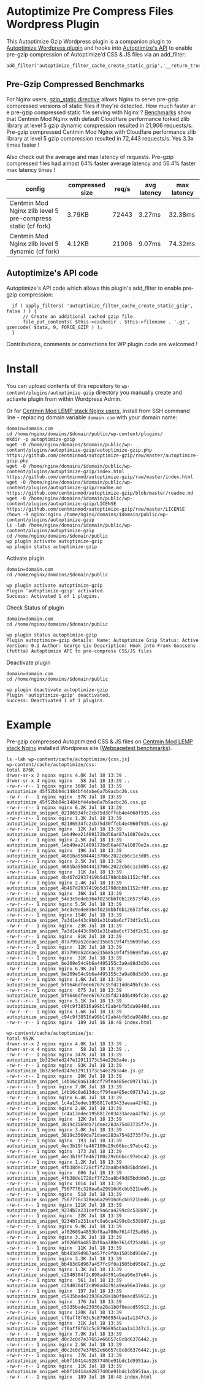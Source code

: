 # Autoptimize Pre Compress Files Wordpress Plugin

This Autoptimize Gzip Wordpress plugin is a companion plugin to [Autoptimize Wordpress plugin](https://wordpress.org/plugins/autoptimize/) and hooks into [Autoptimize's API](https://github.com/futtta/autoptimize/) to enable pre-gzip compression of Autoptimize'd CSS & JS files via an add_filter:

```
add_filter('autoptimize_filter_cache_create_static_gzip','__return_true');
```

## Pre-Gzip Compressed Benchmarks

For Nginx users, [gzip_static directive](https://nginx.org/en/docs/http/ngx_http_gzip_static_module.html) allows Nginx to serve pre-gzip compressed versions of static files if they're detected. How much faster ar e pre-gzip compressed static file serving with Nginx ? [Benchmarks](https://community.centminmod.com/threads/nginx-with-cloudflare-zlib-fork-vs-nxg_brotli-compression-level-tests.13820/#post-63601) show that Centmin Mod Nginx with default Cloudflare performance forked zlib library at level 5 gzip dynamic compression resulted in 21,906 requests/s. Pre-gzip compressed Centmin Mod Nginx with Cloudfare performance zlib library at level 5 gzip compression resulted in 72,443 requests/s. Yes 3.3x times faster !

Also check out the average and max latency of requests. Pre-gzip compressed files had almost 64% faster average latency and 56.4% faster max latency times !

| config | compressed size | req/s | avg latency | max latency
| --- | --- | --- | --- | --- 
|Centmin Mod Nginx zlib level 5 pre-compress static (cf fork) | 3.79KB | 72443 | 3.27ms | 32.38ms
|Centmin Mod Nginx zlib level 5 dynamic (cf fork) | 4.12KB | 21906 | 9.07ms | 74.32ms

## Autoptimize's API code

Autoptimize's API code which allows this plugin's add_filter to enable pre-gzip compression:

```
  if ( apply_filters( 'autoptimize_filter_cache_create_static_gzip', false ) ) {
      // Create an additional cached gzip file.
      file_put_contents( $this->cachedir . $this->filename . '.gz', gzencode( $data, 9, FORCE_GZIP ) );
  }
```

Contributions, comments or corrections for WP plugin code are welcomed !

# Install

You can upload contents of this repository to `wp-content/plugins/autoptimize-gzip` directory you manually create and actiavte plugin from within Wordpress Admin.

Or for [Centmin Mod LEMP stack Nginx users](https://centminmod.com), install from SSH command line - replacing domain variable `domain.com` with your domain name:

```
domain=domain.com
cd /home/nginx/domains/$domain/public/wp-content/plugins/
mkdir -p autoptimize-gzip
wget -O /home/nginx/domains/$domain/public/wp-content/plugins/autoptimize-gzip/autoptimize-gzip.php https://github.com/centminmod/autoptimize-gzip/raw/master/autoptimize-gzip.php
wget -O /home/nginx/domains/$domain/public/wp-content/plugins/autoptimize-gzip/index.html https://github.com/centminmod/autoptimize-gzip/raw/master/index.html
wget -O /home/nginx/domains/$domain/public/wp-content/plugins/autoptimize-gzip/readme.md https://github.com/centminmod/autoptimize-gzip/blob/master/readme.md
wget -O /home/nginx/domains/$domain/public/wp-content/plugins/autoptimize-gzip/LICENSE https://github.com/centminmod/autoptimize-gzip/raw/master/LICENSE
chown -R nginx:nginx /home/nginx/domains/$domain/public/wp-content/plugins/autoptimize-gzip
ls -lah /home/nginx/domains/$domain/public/wp-content/plugins/autoptimize-gzip
cd /home/nginx/domains/$domain/public
wp plugin activate autoptimize-gzip
wp plugin status autoptimize-gzip
```

Activate plugin

```
domain=domain.com
cd /home/nginx/domains/$domain/public

wp plugin activate autoptimize-gzip  
Plugin 'autoptimize-gzip' activated.
Success: Activated 1 of 1 plugins.
```

Check Status of plugin

```
domain=domain.com
cd /home/nginx/domains/$domain/public

wp plugin status autoptimize-gzip
Plugin autoptimize-gzip details: Name: Autoptimize Gzip Status: Active Version: 0.1 Author: George Liu Description: Hook into Frank Goossens (futtta) Autoptimize API to pre-compress CSS/JS files
```

Deactivate plugin

```
domain=domain.com
cd /home/nginx/domains/$domain/public

wp plugin deactivate autoptimize-gzip
Plugin 'autoptimize-gzip' deactivated.
Success: Deactivated 1 of 1 plugins.
```

# Example

Pre-gzip compressed Autoptimized CSS & JS files on [Centmin Mod LEMP stack Nginx](https://centminmod.com) installed Wordpress site ([Webpagetest benchmarks](https://community.centminmod.com/posts/65227/)).

```
ls -lah wp-content/cache/autoptimize/{css,js}
wp-content/cache/autoptimize/css:
total 876K
drwxr-sr-x 2 nginx nginx 4.0K Jul 18 13:39 .
drwxr-sr-x 4 nginx nginx   58 Jul 18 13:39 ..
-rw-r--r-- 1 nginx nginx 360K Jul 18 13:39 autoptimize_45f52bb04c1484bf44abe6a7b9acbc26.css
-rw-r--r-- 1 nginx nginx  57K Jul 18 13:39 autoptimize_45f52bb04c1484bf44abe6a7b9acbc26.css.gz
-rw-r--r-- 1 nginx nginx 6.2K Jul 18 13:39 autoptimize_snippet_02186534fc2cb75d30ffeb4e4060f935.css
-rw-r--r-- 1 nginx nginx 1.3K Jul 18 13:39 autoptimize_snippet_02186534fc2cb75d30ffeb4e4060f935.css.gz
-rw-r--r-- 1 nginx nginx  12K Jul 18 13:39 autoptimize_snippet_1eb49ea21489172bd56a487a10870e2a.css
-rw-r--r-- 1 nginx nginx 2.5K Jul 18 13:39 autoptimize_snippet_1eb49ea21489172bd56a487a10870e2a.css.gz
-rw-r--r-- 1 nginx nginx  19K Jul 18 13:39 autoptimize_snippet_4601ba55044413706c2022cb6c1c3d05.css
-rw-r--r-- 1 nginx nginx 2.5K Jul 18 13:39 autoptimize_snippet_4601ba55044413706c2022cb6c1c3d05.css.gz
-rw-r--r-- 1 nginx nginx  11K Jul 18 13:39 autoptimize_snippet_4b467d2937419b5d1798dbbb1152cf0f.css
-rw-r--r-- 1 nginx nginx 2.4K Jul 18 13:39 autoptimize_snippet_4b467d2937419b5d1798dbbb1152cf0f.css.gz
-rw-r--r-- 1 nginx nginx  36K Jul 18 13:39 autoptimize_snippet_54e3c9ede8364f0230bbf0b126573f48.css
-rw-r--r-- 1 nginx nginx 5.5K Jul 18 13:39 autoptimize_snippet_54e3c9ede8364f0230bbf0b126573f48.css.gz
-rw-r--r-- 1 nginx nginx 154K Jul 18 13:39 autoptimize_snippet_7a3d1e443c9b01e31baba6cf73df2c51.css
-rw-r--r-- 1 nginx nginx  23K Jul 18 13:39 autoptimize_snippet_7a3d1e443c9b01e31baba6cf73df2c51.css.gz
-rw-r--r-- 1 nginx nginx  81K Jul 18 13:39 autoptimize_snippet_87a799a52deae21568519f4f59699fa6.css
-rw-r--r-- 1 nginx nginx  12K Jul 18 13:39 autoptimize_snippet_87a799a52deae21568519f4f59699fa6.css.gz
-rw-r--r-- 1 nginx nginx  31K Jul 18 13:39 autoptimize_snippet_be209e54c9b6a4495155c3a9a88d3d36.css
-rw-r--r-- 1 nginx nginx 6.9K Jul 18 13:39 autoptimize_snippet_be209e54c9b6a4495155c3a9a88d3d36.css.gz
-rw-r--r-- 1 nginx nginx 1.6K Jul 18 13:39 autoptimize_snippet_bf9646dfeee6767c35fd21dd649bfc3e.css
-rw-r--r-- 1 nginx nginx  675 Jul 18 13:39 autoptimize_snippet_bf9646dfeee6767c35fd21dd649bfc3e.css.gz
-rw-r--r-- 1 nginx nginx 5.1K Jul 18 13:39 autoptimize_snippet_c94c9f38516a99b1f2ab4bfb5da9840d.css
-rw-r--r-- 1 nginx nginx 1.6K Jul 18 13:39 autoptimize_snippet_c94c9f38516a99b1f2ab4bfb5da9840d.css.gz
-rw-r--r-- 1 nginx nginx  189 Jul 16 18:48 index.html

wp-content/cache/autoptimize/js:
total 952K
drwxr-sr-x 2 nginx nginx 4.0K Jul 18 13:39 .
drwxr-sr-x 4 nginx nginx   58 Jul 18 13:39 ..
-rw-r--r-- 1 nginx nginx 347K Jul 18 13:39 autoptimize_1b323efed247e12911173c54e22b3a4e.js
-rw-r--r-- 1 nginx nginx  93K Jul 18 13:39 autoptimize_1b323efed247e12911173c54e22b3a4e.js.gz
-rw-r--r-- 1 nginx nginx  20K Jul 18 13:39 autoptimize_snippet_14b16c0a613dccf79fea485ec09717a1.js
-rw-r--r-- 1 nginx nginx 7.0K Jul 18 13:39 autoptimize_snippet_14b16c0a613dccf79fea485ec09717a1.js.gz
-rw-r--r-- 1 nginx nginx 6.4K Jul 18 13:39 autoptimize_snippet_1c4a13edec1958817e83433aeaa42f62.js
-rw-r--r-- 1 nginx nginx 2.6K Jul 18 13:39 autoptimize_snippet_1c4a13edec1958817e83433aeaa42f62.js.gz
-rw-r--r-- 1 nginx nginx  12K Jul 18 13:39 autoptimize_snippet_3819c3569da71daec283a75483735f7e.js
-rw-r--r-- 1 nginx nginx 3.0K Jul 18 13:39 autoptimize_snippet_3819c3569da71daec283a75483735f7e.js.gz
-rw-r--r-- 1 nginx nginx  193 Jul 18 13:39 autoptimize_snippet_4ec3b19ffe467100c29c66bcc97ebc42.js
-rw-r--r-- 1 nginx nginx  173 Jul 18 13:39 autoptimize_snippet_4ec3b19ffe467100c29c66bcc97ebc42.js.gz
-rw-r--r-- 1 nginx nginx 1.2K Jul 18 13:39 autoptimize_snippet_4fb38de1728cf7f23aa8b49d85bddde5.js
-rw-r--r-- 1 nginx nginx  606 Jul 18 13:39 autoptimize_snippet_4fb38de1728cf7f23aa8b49d85bddde5.js.gz
-rw-r--r-- 1 nginx nginx 1014 Jul 18 13:39 autoptimize_snippet_7567776c328ea6a29916d6cbb521bed6.js
-rw-r--r-- 1 nginx nginx  518 Jul 18 13:39 autoptimize_snippet_7567776c328ea6a29916d6cbb521bed6.js.gz
-rw-r--r-- 1 nginx nginx 121K Jul 18 13:39 autoptimize_snippet_9234b7a231cefc9a6ca4299c8c538897.js
-rw-r--r-- 1 nginx nginx  32K Jul 18 13:39 autoptimize_snippet_9234b7a231cefc9a6ca4299c8c538897.js.gz
-rw-r--r-- 1 nginx nginx 9.9K Jul 18 13:39 autoptimize_snippet_af02609a4853bf8aa780e7614f25a8b5.js
-rw-r--r-- 1 nginx nginx 3.3K Jul 18 13:39 autoptimize_snippet_af02609a4853bf8aa780e7614f25a8b5.js.gz
-rw-r--r-- 1 nginx nginx  11K Jul 18 13:39 autoptimize_snippet_bb483d9d967a457fc9f0a1505bd958e7.js
-rw-r--r-- 1 nginx nginx 3.3K Jul 18 13:39 autoptimize_snippet_bb483d9d967a457fc9f0a1505bd958e7.js.gz
-rw-r--r-- 1 nginx nginx 1.3K Jul 18 13:39 autoptimize_snippet_c2940304f2c898ad4391a9ea96e37e64.js
-rw-r--r-- 1 nginx nginx  561 Jul 18 13:39 autoptimize_snippet_c2940304f2c898ad4391a9ea96e37e64.js.gz
-rw-r--r-- 1 nginx nginx  197 Jul 18 13:39 autoptimize_snippet_c5935bade23936a28a1b0f0eacd59912.js
-rw-r--r-- 1 nginx nginx  176 Jul 18 13:39 autoptimize_snippet_c5935bade23936a28a1b0f0eacd59912.js.gz
-rw-r--r-- 1 nginx nginx 120K Jul 18 13:39 autoptimize_snippet_cf0aff8f63c5c87968954baa1a1347c3.js
-rw-r--r-- 1 nginx nginx  31K Jul 18 13:39 autoptimize_snippet_cf0aff8f63c5c87968954baa1a1347c3.js.gz
-rw-r--r-- 1 nginx nginx 7.9K Jul 18 13:39 autoptimize_snippet_d0c2c0d7e37652e66657c8c8d6376442.js
-rw-r--r-- 1 nginx nginx 2.5K Jul 18 13:39 autoptimize_snippet_d0c2c0d7e37652e66657c8c8d6376442.js.gz
-rw-r--r-- 1 nginx nginx  37K Jul 18 13:39 autoptimize_snippet_eb8f10414a9287740be91bdc1d5951aa.js
-rw-r--r-- 1 nginx nginx  11K Jul 18 13:39 autoptimize_snippet_eb8f10414a9287740be91bdc1d5951aa.js.gz
-rw-r--r-- 1 nginx nginx  189 Jul 16 18:48 index.html
```